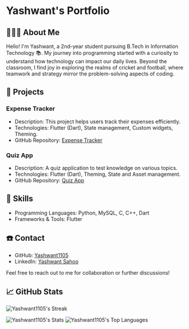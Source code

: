 # **Yashwant's Portfolio**



## 🧑🏻‍🎓 About Me 
Hello! I'm Yashwant, a 2nd-year student pursuing B.Tech in Information Technology 📚. My journey into programming started with a curiosity to understand how technology can impact our daily lives. Beyond the classroom, I find joy in exploring the realms of cricket and football, where teamwork and strategy mirror the problem-solving aspects of coding.

## 📝 Projects

### Expense Tracker
- Description: This project helps users track their expenses efficiently.
- Technologies: Flutter (Dart), State management, Custom widgets, Theming.
- GitHub Repository: [Expense Tracker](https://github.com/Yashwant1105/Expense_Tracker)

### Quiz App
- Description: A quiz application to test knowledge on various topics.
- Technologies: Flutter (Dart), Theming, State and Asset management.
- GitHub Repository: [Quiz App](https://github.com/Yashwant1105/Quiz_App)

## 🎨 Skills 
- Programming Languages: Python, MySQL, C, C++, Dart
- Frameworks & Tools: Flutter

## ☎️ Contact
- GitHub: [Yashwant1105](https://github.com/Yashwant1105)
- LinkedIn: [Yashwant Sahoo](https://www.linkedin.com/in/yashwantsahoo10/)

Feel free to reach out to me for collaboration or further discussions!


## 📈 GitHub Stats


  ![Yashwant1105's Streak](https://github-readme-streak-stats.herokuapp.com/?user=Yashwant1105&theme=dracula&hide_border=false)

  ![Yashwant1105's Stats](https://github-readme-stats.vercel.app/api?username=Yashwant1105&theme=dracula&show_icons=true&hide_border=false&count_private=true)
  ![Yashwant1105's Top Languages](https://github-readme-stats.vercel.app/api/top-langs/?username=Yashwant1105&theme=dracula&show_icons=true&hide_border=false&layout=compact)


